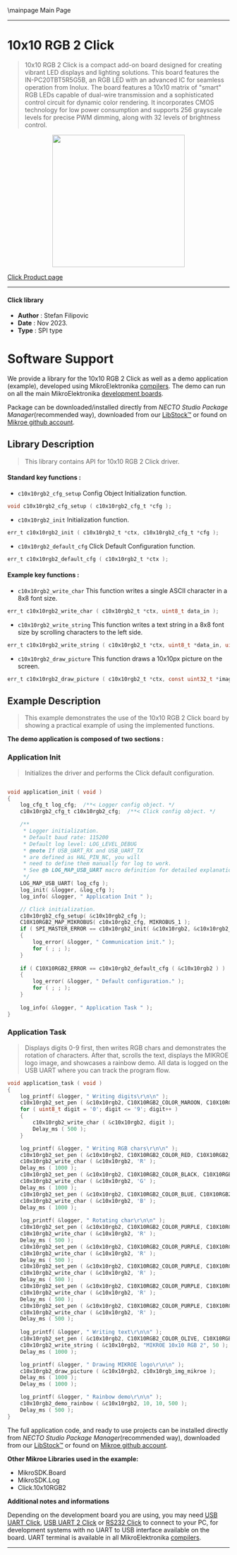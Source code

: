 \mainpage Main Page

---
# 10x10 RGB 2 Click

> 10x10 RGB 2 Click is a compact add-on board designed for creating vibrant LED displays and lighting solutions. This board features the IN-PC20TBT5R5G5B, an RGB LED with an advanced IC for seamless operation from Inolux. The board features a 10x10 matrix of "smart" RGB LEDs capable of dual-wire transmission and a sophisticated control circuit for dynamic color rendering. It incorporates CMOS technology for low power consumption and supports 256 grayscale levels for precise PWM dimming, along with 32 levels of brightness control.

<p align="center">
  <img src="https://download.mikroe.com/images/click_for_ide/10x10rgb2_click.png" height=300px>
</p>

[Click Product page](https://www.mikroe.com/10x10-rgb-2-click)

---


#### Click library

- **Author**        : Stefan Filipovic
- **Date**          : Nov 2023.
- **Type**          : SPI type


# Software Support

We provide a library for the 10x10 RGB 2 Click
as well as a demo application (example), developed using MikroElektronika
[compilers](https://www.mikroe.com/necto-studio).
The demo can run on all the main MikroElektronika [development boards](https://www.mikroe.com/development-boards).

Package can be downloaded/installed directly from *NECTO Studio Package Manager*(recommended way), downloaded from our [LibStock&trade;](https://libstock.mikroe.com) or found on [Mikroe github account](https://github.com/MikroElektronika/mikrosdk_click_v2/tree/master/clicks).

## Library Description

> This library contains API for 10x10 RGB 2 Click driver.

#### Standard key functions :

- `c10x10rgb2_cfg_setup` Config Object Initialization function.
```c
void c10x10rgb2_cfg_setup ( c10x10rgb2_cfg_t *cfg );
```

- `c10x10rgb2_init` Initialization function.
```c
err_t c10x10rgb2_init ( c10x10rgb2_t *ctx, c10x10rgb2_cfg_t *cfg );
```

- `c10x10rgb2_default_cfg` Click Default Configuration function.
```c
err_t c10x10rgb2_default_cfg ( c10x10rgb2_t *ctx );
```

#### Example key functions :

- `c10x10rgb2_write_char` This function writes a single ASCII character in a 8x8 font size.
```c
err_t c10x10rgb2_write_char ( c10x10rgb2_t *ctx, uint8_t data_in );
```

- `c10x10rgb2_write_string` This function writes a text string in a 8x8 font size by scrolling characters to the left side.
```c
err_t c10x10rgb2_write_string ( c10x10rgb2_t *ctx, uint8_t *data_in, uint16_t speed_ms );
```

- `c10x10rgb2_draw_picture` This function draws a 10x10px picture on the screen.
```c
err_t c10x10rgb2_draw_picture ( c10x10rgb2_t *ctx, const uint32_t *image );
```

## Example Description

> This example demonstrates the use of the 10x10 RGB 2 Click board by showing a practical example of using the implemented functions.

**The demo application is composed of two sections :**

### Application Init

> Initializes the driver and performs the Click default configuration.

```c

void application_init ( void )
{
    log_cfg_t log_cfg;  /**< Logger config object. */
    c10x10rgb2_cfg_t c10x10rgb2_cfg;  /**< Click config object. */

    /** 
     * Logger initialization.
     * Default baud rate: 115200
     * Default log level: LOG_LEVEL_DEBUG
     * @note If USB_UART_RX and USB_UART_TX 
     * are defined as HAL_PIN_NC, you will 
     * need to define them manually for log to work. 
     * See @b LOG_MAP_USB_UART macro definition for detailed explanation.
     */
    LOG_MAP_USB_UART( log_cfg );
    log_init( &logger, &log_cfg );
    log_info( &logger, " Application Init " );

    // Click initialization.
    c10x10rgb2_cfg_setup( &c10x10rgb2_cfg );
    C10X10RGB2_MAP_MIKROBUS( c10x10rgb2_cfg, MIKROBUS_1 );
    if ( SPI_MASTER_ERROR == c10x10rgb2_init( &c10x10rgb2, &c10x10rgb2_cfg ) )
    {
        log_error( &logger, " Communication init." );
        for ( ; ; );
    }
    
    if ( C10X10RGB2_ERROR == c10x10rgb2_default_cfg ( &c10x10rgb2 ) )
    {
        log_error( &logger, " Default configuration." );
        for ( ; ; );
    }
    
    log_info( &logger, " Application Task " );
}

```

### Application Task

> Displays digits 0-9 first, then writes RGB chars and demonstrates the rotation of characters.
After that, scrolls the text, displays the MIKROE logo image, and showcases a rainbow demo.
All data is logged on the USB UART where you can track the program flow.

```c
void application_task ( void )
{
    log_printf( &logger, " Writing digits\r\n\n" );
    c10x10rgb2_set_pen ( &c10x10rgb2, C10X10RGB2_COLOR_MAROON, C10X10RGB2_COLOR_BLACK, C10X10RGB2_ROTATION_V_0 );
    for ( uint8_t digit = '0'; digit <= '9'; digit++ )
    {
        c10x10rgb2_write_char ( &c10x10rgb2, digit );
        Delay_ms ( 500 );
    }

    log_printf( &logger, " Writing RGB chars\r\n\n" );
    c10x10rgb2_set_pen ( &c10x10rgb2, C10X10RGB2_COLOR_RED, C10X10RGB2_COLOR_BLACK, C10X10RGB2_ROTATION_V_0 );
    c10x10rgb2_write_char ( &c10x10rgb2, 'R' );
    Delay_ms ( 1000 );
    c10x10rgb2_set_pen ( &c10x10rgb2, C10X10RGB2_COLOR_BLACK, C10X10RGB2_COLOR_GREEN, C10X10RGB2_ROTATION_V_0 );
    c10x10rgb2_write_char ( &c10x10rgb2, 'G' );
    Delay_ms ( 1000 );
    c10x10rgb2_set_pen ( &c10x10rgb2, C10X10RGB2_COLOR_BLUE, C10X10RGB2_COLOR_BLACK, C10X10RGB2_ROTATION_V_0 );
    c10x10rgb2_write_char ( &c10x10rgb2, 'B' );
    Delay_ms ( 1000 );
    
    log_printf( &logger, " Rotating char\r\n\n" );
    c10x10rgb2_set_pen ( &c10x10rgb2, C10X10RGB2_COLOR_PURPLE, C10X10RGB2_COLOR_BLACK, C10X10RGB2_ROTATION_V_0 );
    c10x10rgb2_write_char ( &c10x10rgb2, 'R' );
    Delay_ms ( 500 );
    c10x10rgb2_set_pen ( &c10x10rgb2, C10X10RGB2_COLOR_PURPLE, C10X10RGB2_COLOR_BLACK, C10X10RGB2_ROTATION_H_180 );
    c10x10rgb2_write_char ( &c10x10rgb2, 'R' );
    Delay_ms ( 500 );
    c10x10rgb2_set_pen ( &c10x10rgb2, C10X10RGB2_COLOR_PURPLE, C10X10RGB2_COLOR_BLACK, C10X10RGB2_ROTATION_V_180 );
    c10x10rgb2_write_char ( &c10x10rgb2, 'R' );
    Delay_ms ( 500 );
    c10x10rgb2_set_pen ( &c10x10rgb2, C10X10RGB2_COLOR_PURPLE, C10X10RGB2_COLOR_BLACK, C10X10RGB2_ROTATION_H_0 );
    c10x10rgb2_write_char ( &c10x10rgb2, 'R' );
    Delay_ms ( 500 );
    c10x10rgb2_set_pen ( &c10x10rgb2, C10X10RGB2_COLOR_PURPLE, C10X10RGB2_COLOR_BLACK, C10X10RGB2_ROTATION_V_0 );
    c10x10rgb2_write_char ( &c10x10rgb2, 'R' );
    Delay_ms ( 500 );
    
    log_printf( &logger, " Writing text\r\n\n" );
    c10x10rgb2_set_pen ( &c10x10rgb2, C10X10RGB2_COLOR_OLIVE, C10X10RGB2_COLOR_BLACK, C10X10RGB2_ROTATION_V_0 );
    c10x10rgb2_write_string ( &c10x10rgb2, "MIKROE 10x10 RGB 2", 50 );
    Delay_ms ( 1000 );

    log_printf( &logger, " Drawing MIKROE logo\r\n\n" );
    c10x10rgb2_draw_picture ( &c10x10rgb2, c10x10rgb_img_mikroe );
    Delay_ms ( 1000 );
    Delay_ms ( 1000 );

    log_printf( &logger, " Rainbow demo\r\n\n" );
    c10x10rgb2_demo_rainbow ( &c10x10rgb2, 10, 10, 500 );
    Delay_ms ( 500 );
}
```

The full application code, and ready to use projects can be installed directly from *NECTO Studio Package Manager*(recommended way), downloaded from our [LibStock&trade;](https://libstock.mikroe.com) or found on [Mikroe github account](https://github.com/MikroElektronika/mikrosdk_click_v2/tree/master/clicks).

**Other Mikroe Libraries used in the example:**

- MikroSDK.Board
- MikroSDK.Log
- Click.10x10RGB2

**Additional notes and informations**

Depending on the development board you are using, you may need
[USB UART Click](https://www.mikroe.com/usb-uart-click),
[USB UART 2 Click](https://www.mikroe.com/usb-uart-2-click) or
[RS232 Click](https://www.mikroe.com/rs232-click) to connect to your PC, for
development systems with no UART to USB interface available on the board. UART
terminal is available in all MikroElektronika
[compilers](https://shop.mikroe.com/compilers).

---
